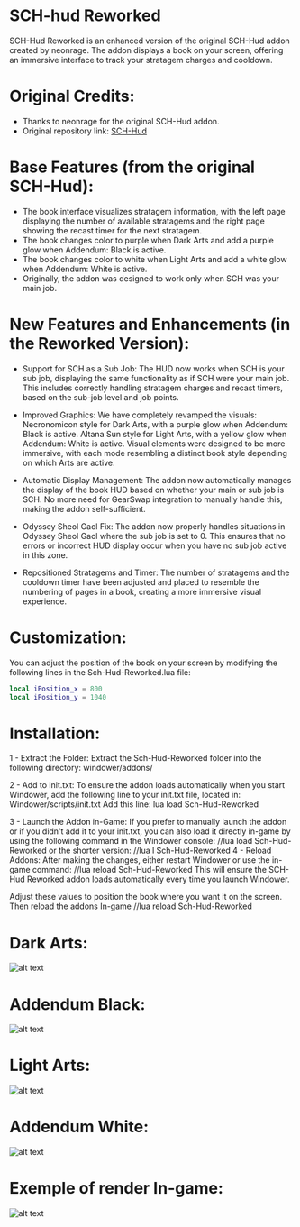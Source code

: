 # SCH-hud Reworked
SCH-Hud Reworked is an enhanced version of the original SCH-Hud addon created by neonrage. The addon displays a book on your screen, offering an immersive interface to track your stratagem charges and cooldown.

# Original Credits:
- Thanks to neonrage for the original SCH-Hud addon.
- Original repository link: [SCH-Hud](https://github.com/neon-rage/sch-hud)

# Base Features (from the original SCH-Hud):
- The book interface visualizes stratagem information, with the left page displaying the number of available stratagems and the right page showing the recast timer for the next stratagem.
- The book changes color to purple when Dark Arts and add a purple glow when Addendum: Black is active.
- The book changes color to white when Light Arts and add a white glow when Addendum: White is active.
- Originally, the addon was designed to work only when SCH was your main job.

# New Features and Enhancements (in the Reworked Version):
- Support for SCH as a Sub Job:
The HUD now works when SCH is your sub job, displaying the same functionality as if SCH were your main job. This includes correctly handling stratagem charges and recast timers, based on the sub-job level and job points.

- Improved Graphics:
We have completely revamped the visuals:
Necronomicon style for Dark Arts, with a purple glow when Addendum: Black is active.
Altana Sun style for Light Arts, with a yellow glow when Addendum: White is active.
Visual elements were designed to be more immersive, with each mode resembling a distinct book style depending on which Arts are active.

- Automatic Display Management:
The addon now automatically manages the display of the book HUD based on whether your main or sub job is SCH.
No more need for GearSwap integration to manually handle this, making the addon self-sufficient.

- Odyssey Sheol Gaol Fix:
The addon now properly handles situations in Odyssey Sheol Gaol where the sub job is set to 0. This ensures that no errors or incorrect HUD display occur when you have no sub job active in this zone.

- Repositioned Stratagems and Timer:
The number of stratagems and the cooldown timer have been adjusted and placed to resemble the numbering of pages in a book, creating a more immersive visual experience.

# Customization:
You can adjust the position of the book on your screen by modifying the following lines in the Sch-Hud-Reworked.lua file:

```lua
local iPosition_x = 800
local iPosition_y = 1040
```

# Installation:
1 - Extract the Folder:
Extract the Sch-Hud-Reworked folder into the following directory:
windower/addons/

2 - Add to init.txt:
To ensure the addon loads automatically when you start Windower, add the following line to your init.txt file, located in:
Windower/scripts/init.txt
Add this line:
lua load Sch-Hud-Reworked

3 - Launch the Addon in-Game:
If you prefer to manually launch the addon or if you didn't add it to your init.txt, you can also load it directly in-game by using the following command in the Windower console:
//lua load Sch-Hud-Reworked
or the shorter version:
//lua l Sch-Hud-Reworked
4 - Reload Addons:
After making the changes, either restart Windower or use the in-game command:
//lua reload Sch-Hud-Reworked
This will ensure the SCH-Hud Reworked addon loads automatically every time you launch Windower.

Adjust these values to position the book where you want it on the screen.
Then reload the addons In-game
//lua reload Sch-Hud-Reworked

# Dark Arts:
![alt text](https://i.imgur.com/8rAO6CH.png)

# Addendum Black:
![alt text](https://i.imgur.com/SIti4Qg.png)

# Light Arts:
![alt text](https://i.imgur.com/EOPaFdY.png)

# Addendum White:
![alt text](https://i.imgur.com/dxxXET8.png)

# Exemple of render In-game:
![alt text](https://i.imgur.com/ChfPOJc.png)

